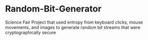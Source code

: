# Random-Bit-Generator
Science Fair Project that used entropy from keyboard clicks, mouse movements, and images to generate random bit streams that were cryptographically secure
